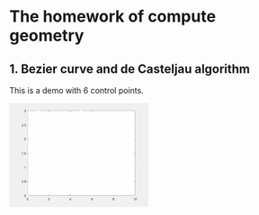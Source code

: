 # The homework of compute geometry
## 1. Bezier curve and de Casteljau algorithm
This is a demo with 6 control points.
<p float="center">
    <img src="doc/bezier_curve.gif" width="49%"/>
</p>
